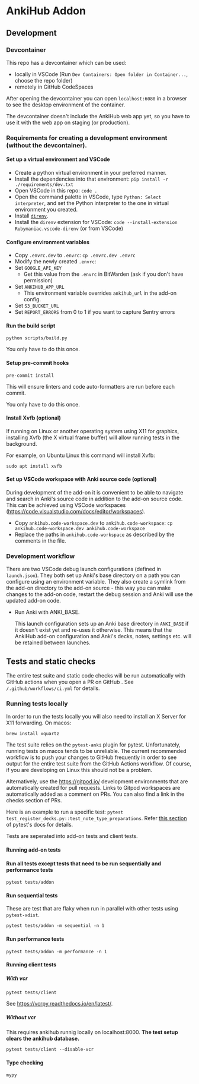 # AnkiHub Addon

## Development

### Devcontainer
This repo has a devcontainer which can be used:
- locally in VSCode (Run `Dev Containers: Open folder in Container...`, choose the repo folder)
- remotely in GitHub CodeSpaces

After opening the devcontainer you can open `localhost:6080` in a browser to see the desktop environment of the container.

The devcontainer doesn't include the AnkiHub web app yet, so you have to use it with the web app on staging
(or production).

### Requirements for creating a development environment (without the devcontainer).
#### Set up a virtual environment and VSCode

- Create a python virtual environment in your preferred manner.
- Install the dependencies into that environment: `pip install -r ./requirements/dev.txt`
- Open VSCode in this repo:  `code .`
- Open the command palette in VSCode, type `Python: Select interpreter`, and set the Python interpreter to the one in virtual environment you created.
- Install [`direnv`](https://direnv.net/docs/installation.html).
- Install the `direnv` extension for VSCode: `code --install-extension Rubymaniac.vscode-direnv` (or from VSCode)

#### Configure environment variables

- Copy `.envrc.dev` to `.envrc`:  `cp .envrc.dev .envrc`
- Modify the newly created `.envrc`:
- Set `GOOGLE_API_KEY`
  - Get this value from the `.envrc` in BitWarden (ask if you don't have permission)
- Set `ANKIHUB_APP_URL`
  - This environment variable overrides `ankihub_url` in the add-on config.
- Set `S3_BUCKET_URL`
- Set `REPORT_ERRORS` from 0 to 1 if you want to capture Sentry errors

#### Run the build script
`python scripts/build.py`

You only have to do this once.

#### Setup pre-commit hooks
`pre-commit install`

This will ensure linters and code auto-formatters are run before each commit.

You only have to do this once.

#### Install Xvfb (optional)
If running on Linux or another operating system using X11 for graphics, installing Xvfb (the X virtual frame buffer) will allow running tests in the background.

For example, on Ubuntu Linux this command will install Xvfb:

```
sudo apt install xvfb
```

#### Set up VSCode workspace with Anki source code (optional)
During development of the add-on it is convenient to be able to navigate and search in Anki's source code in addition to the add-on source code.
This can be achieved using VSCode workspaces (https://code.visualstudio.com/docs/editor/workspaces).
- Copy `ankihub.code-workspace.dev` to `ankihub.code-workspace`:  `cp ankihub.code-workspace.dev ankihub.code-workspace`
- Replace the paths in `ankihub.code-workspace` as described by the comments in the file.

### Development workflow
There are two VSCode debug launch configurations (defined in `launch.json`).
They both set up Anki's base directory on a path you can configure using an environment variable.
They also create a symlink from the add-on directory to the add-on source - this way you can make changes to the
add-on code, restart the debug session and Anki will use the updated add-on code.

- Run Anki with ANKI_BASE.

  This launch configuration sets up an Anki base directory in `ANKI_BASE` if it doesn't exist yet and re-uses it otherwise.
  This means that the AnkiHub add-on configuration and Anki's decks, notes, settings etc. will be retained between launches.


## Tests and static checks

The entire test suite and static code checks will be run automatically with
GitHub actions when you open a PR on GitHub . See `/.github/workflows/ci.yml`
for details.

### Running tests locally

In order to run the tests locally you will also need to install an X Server for X11 forwarding.
On macos:

```
brew install xquartz
```

The test suite relies on the `pytest-anki` plugin for pytest. Unfortunately,
running tests on macos tends to be unreliable. The current recommended workflow
is to push your changes to GitHub frequently in order to see output for the
entire test suite from the GitHub Actions workflow. Of course, if you are
developing on Linux this should not be a problem.

Alternatively, use the https://gitpod.io/ development environments that are
automatically created for pull requests. Links to Gitpod workspaces are
automatically added as a comment on PRs. You can also find a link in the checks
section of PRs.

Here is an example to run a specific test: `pytest
test_register_decks.py::test_note_type_preparations`. Refer [this
section](https://docs.pytest.org/en/6.2.x/usage.html#specifying-tests-selecting-tests)
of pytest's docs for details.

Tests are seperated into add-on tests and client tests.

#### Running add-on tests
#### Run all tests except tests that need to be run sequentially and performance tests
```
pytest tests/addon
```

#### Run sequential tests
These are test that are flaky when run in parallel with other tests using `pytest-xdist`.
```
pytest tests/addon -m sequential -n 1
```

#### Run performance tests
```
pytest tests/addon -m performance -n 1
```

#### Running client tests
##### With vcr
```
pytest tests/client
```
See https://vcrpy.readthedocs.io/en/latest/.

##### Without vcr
This requires ankihub runnig locally on localhost:8000. **The test setup clears the ankihub database.**
```
pytest tests/client --disable-vcr
```

#### Type checking
```
mypy
```
